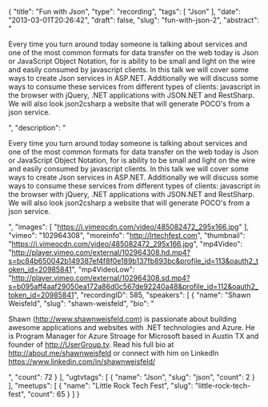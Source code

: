{
  "title": "Fun with Json",
  "type": "recording",
  "tags": [
    "Json"
  ],
  "date": "2013-03-01T20:26:42",
  "draft": false,
  "slug": "fun-with-json-2",
  "abstract": "<p>Every time you turn around today someone is talking about services and one of the most common formats for data transfer on the web today is Json or JavaScript Object Notation, for is ability to be small and light on the wire and easily consumed by javascript clients. In this talk we will cover some ways to create Json services in ASP.NET. Additionally we will discuss some ways to consume these services from different types of clients: javascript in the browser with jQuery, .NET applications with JSON.NET and RestSharp. We will also look json2csharp a website that will generate POCO's from a json service.</p>",
  "description": "<p>Every time you turn around today someone is talking about services and one of the most common formats for data transfer on the web today is Json or JavaScript Object Notation, for is ability to be small and light on the wire and easily consumed by javascript clients. In this talk we will cover some ways to create Json services in ASP.NET. Additionally we will discuss some ways to consume these services from different types of clients: javascript in the browser with jQuery, .NET applications with JSON.NET and RestSharp. We will also look json2csharp a website that will generate POCO's from a json service.</p>",
  "images": [
    "https://i.vimeocdn.com/video/485082472_295x166.jpg"
  ],
  "vimeo": "102964308",
  "moreinfo": "http://lrtechfest.com",
  "thumbnail": "https://i.vimeocdn.com/video/485082472_295x166.jpg",
  "mp4Video": "http://player.vimeo.com/external/102964308.hd.mp4?s=bc84b650042b149387ef4f8f0e189b137fb893bc&profile_id=113&oauth2_token_id=20985841",
  "mp4VideoLow": "http://player.vimeo.com/external/102964308.sd.mp4?s=b095aff4aaf29050ea172a86d0c567de92240a48&profile_id=112&oauth2_token_id=20985841",
  "recordingID": 585,
  "speakers": [
    {
      "name": "Shawn Weisfeld",
      "slug": "shawn-weisfeld",
      "bio": "<p>Shawn (http://www.shawnweisfeld.com) is passionate about building awesome applications and websites with .NET technologies and Azure. He is Program Manager for Azure Stroage for Microsoft based in Austin TX and founder of http://UserGroup.tv. Read his full bio at http://about.me/shawnweisfeld or connect with him on LinkedIn https://www.linkedin.com/in/shawnweisfeld/</p>",
      "count": 72
    }
  ],
  "ugtvtags": [
    {
      "name": "Json",
      "slug": "json",
      "count": 2
    }
  ],
  "meetups": [
    {
      "name": "Little Rock Tech Fest",
      "slug": "little-rock-tech-fest",
      "count": 65
    }
  ]
}